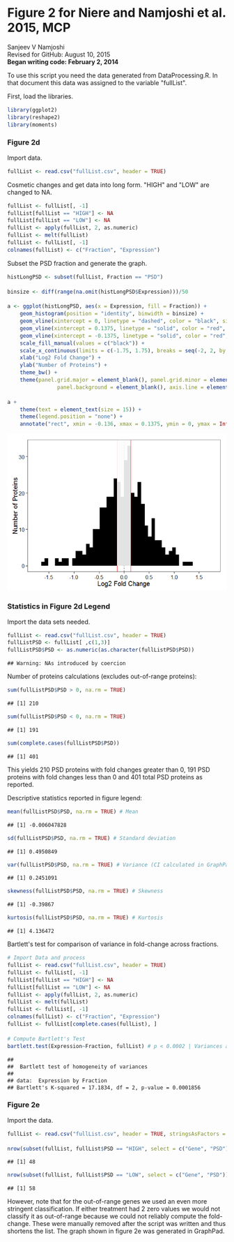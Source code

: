 # Figure 2 for Niere and Namjoshi et al. 2015, MCP
Sanjeev V Namjoshi  
Revised for GitHub: August 10, 2015  
**Began writing code: February 2, 2014** 

To use this script you need the data generated from DataProcessing.R. In that
document this data was assigned to the variable "fullList".

First, load the libraries.


```r
library(ggplot2)
library(reshape2)
library(moments)
```

### Figure 2d

Import data.


```r
fullList <- read.csv("fullList.csv", header = TRUE)
```

Cosmetic changes and get data into long form. "HIGH" and "LOW" are changed to
NA. 


```r
fullList <- fullList[, -1]
fullList[fullList == "HIGH"] <- NA
fullList[fullList == "LOW"] <- NA
fullList <- apply(fullList, 2, as.numeric)
fullList <- melt(fullList)
fullList <- fullList[, -1]
colnames(fullList) <- c("Fraction", "Expression")
```

Subset the PSD fraction and generate the graph.


```r
histLongPSD <- subset(fullList, Fraction == "PSD")

binsize <- diff(range(na.omit(histLongPSD$Expression)))/50

a <- ggplot(histLongPSD, aes(x = Expression, fill = Fraction)) +
	geom_histogram(position = "identity", binwidth = binsize) +
	geom_vline(xintercept = 0, linetype = "dashed", color = "black", size = 0.3) +
	geom_vline(xintercept = 0.1375, linetype = "solid", color = "red", size = 0.3) +
	geom_vline(xintercept = -0.1375, linetype = "solid", color = "red", size = 0.3) +
	scale_fill_manual(values = c("black")) +
	scale_x_continuous(limits = c(-1.75, 1.75), breaks = seq(-2, 2, by = 0.5)) +
	xlab("Log2 Fold Change") +
	ylab("Number of Proteins") +
	theme_bw() +
	theme(panel.grid.major = element_blank(), panel.grid.minor = element_blank(), 
				panel.background = element_blank(), axis.line = element_line(color = "black"))

a + 
	theme(text = element_text(size = 15)) +
	theme(legend.position = "none") +
	annotate("rect", xmin = -0.136, xmax = 0.1375, ymin = 0, ymax = Inf, fill = "grey99", alpha = 0.9)
```

![](Figure2_files/figure-html/unnamed-chunk-4-1.png) 

### Statistics in Figure 2d Legend

Import the data sets needed.


```r
fullList <- read.csv("fullList.csv", header = TRUE)
fullListPSD <- fullList[ ,c(1,3)]
fullListPSD$PSD <- as.numeric(as.character(fullListPSD$PSD))
```

```
## Warning: NAs introduced by coercion
```

Number of proteins calculations (excludes out-of-range proteins):


```r
sum(fullListPSD$PSD > 0, na.rm = TRUE) 
```

```
## [1] 210
```

```r
sum(fullListPSD$PSD < 0, na.rm = TRUE) 
```

```
## [1] 191
```

```r
sum(complete.cases(fullListPSD$PSD)) 
```

```
## [1] 401
```

This yields 210 PSD proteins with fold changes greater than 0, 191 PSD proteins
with fold changes less than 0 and 401 total PSD proteins as reported.

Descriptive statistics reported in figure legend:


```r
mean(fullListPSD$PSD, na.rm = TRUE) # Mean
```

```
## [1] -0.006047828
```

```r
sd(fullListPSD$PSD, na.rm = TRUE) # Standard deviation
```

```
## [1] 0.4950849
```

```r
var(fullListPSD$PSD, na.rm = TRUE) # Variance (CI calculated in GraphPad)
```

```
## [1] 0.2451091
```

```r
skewness(fullListPSD$PSD, na.rm = TRUE) # Skewness
```

```
## [1] -0.39867
```

```r
kurtosis(fullListPSD$PSD, na.rm = TRUE) # Kurtosis
```

```
## [1] 4.136472
```

Bartlett's test for comparison of variance in fold-change across fractions.


```r
# Import Data and process
fullList <- read.csv("fullList.csv", header = TRUE)
fullList <- fullList[, -1]
fullList[fullList == "HIGH"] <- NA
fullList[fullList == "LOW"] <- NA
fullList <- apply(fullList, 2, as.numeric)
fullList <- melt(fullList)
fullList <- fullList[, -1]
colnames(fullList) <- c("Fraction", "Expression")
fullList <- fullList[complete.cases(fullList), ]

# Compute Bartlett's Test
bartlett.test(Expression~Fraction, fullList) # p < 0.0002 | Variances are different
```

```
## 
## 	Bartlett test of homogeneity of variances
## 
## data:  Expression by Fraction
## Bartlett's K-squared = 17.1834, df = 2, p-value = 0.0001856
```

### Figure 2e

Import the data.


```r
fullList <- read.csv("fullList.csv", header = TRUE, stringsAsFactors = FALSE)

nrow(subset(fullList, fullList$PSD == "HIGH", select = c("Gene", "PSD")))
```

```
## [1] 48
```

```r
nrow(subset(fullList, fullList$PSD == "LOW", select = c("Gene", "PSD")))
```

```
## [1] 58
```

However, note that for the out-of-range genes we used an even more stringent
classification. If either treatment had 2 zero values we would not classify it
as out-of-range because we could not reliably compute the fold-change. These
were manually removed after the script was written and thus shortens the list.
The graph shown in figure 2e was generated in GraphPad.




